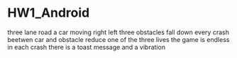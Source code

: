 # HW1_Android
three lane road 
a car moving right left 
three obstacles fall down 
every crash beetwen car and obstacle reduce one of the three lives
the game is endless
in each crash there is a toast message and a vibration
